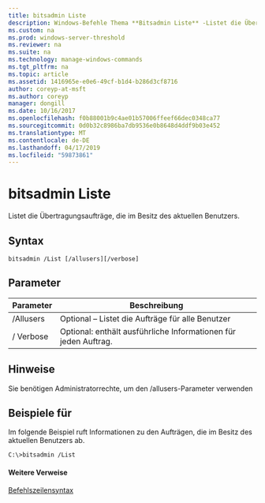 ```yaml
---
title: bitsadmin Liste
description: Windows-Befehle Thema **Bitsadmin Liste** -Listet die Übertragungsaufträge, die im Besitz des aktuellen Benutzers.
ms.custom: na
ms.prod: windows-server-threshold
ms.reviewer: na
ms.suite: na
ms.technology: manage-windows-commands
ms.tgt_pltfrm: na
ms.topic: article
ms.assetid: 1416965e-e0e6-49cf-b1d4-b286d3cf8716
author: coreyp-at-msft
ms.author: coreyp
manager: dongill
ms.date: 10/16/2017
ms.openlocfilehash: f0b88001b9c4ae01b57006ffeef66dec0348ca77
ms.sourcegitcommit: 0d0b32c8986ba7db9536e0b8648d4ddf9b03e452
ms.translationtype: MT
ms.contentlocale: de-DE
ms.lasthandoff: 04/17/2019
ms.locfileid: "59873861"
---
```

# <a name="bitsadmin-list"></a>bitsadmin Liste



Listet die Übertragungsaufträge, die im Besitz des aktuellen Benutzers.

## <a name="syntax"></a>Syntax

```
bitsadmin /List [/allusers][/verbose]
```

## <a name="parameters"></a>Parameter

|Parameter|Beschreibung|
|---------|-----------|
|/Allusers|Optional – Listet die Aufträge für alle Benutzer|
|/ Verbose|Optional: enthält ausführliche Informationen für jeden Auftrag.|

## <a name="remarks"></a>Hinweise

Sie benötigen Administratorrechte, um den /allusers-Parameter verwenden

## <a name="BKMK_examples"></a>Beispiele für

Im folgende Beispiel ruft Informationen zu den Aufträgen, die im Besitz des aktuellen Benutzers ab.
```
C:\>bitsadmin /List 
```

#### <a name="additional-references"></a>Weitere Verweise

[Befehlszeilensyntax](command-line-syntax-key.md)